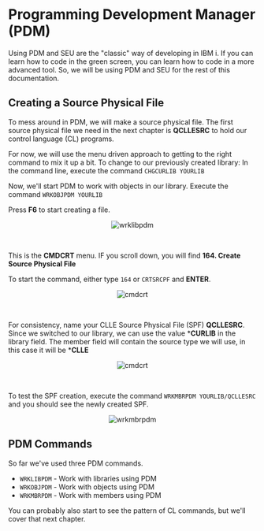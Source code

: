 # Programming Development Manager (PDM)

Using PDM and SEU are the "classic" way of developing in IBM i.
If you can learn how to code in the green screen, you can learn how to code in a more advanced tool.
So, we will be using PDM and SEU for the rest of this documentation.


## Creating a Source Physical File
To mess around in PDM, we will make a source physical file.
The first source physical file we need in the next chapter is **QCLLESRC** to hold our control language (CL) programs.

For now, we will use the menu driven approach to getting to the right command to mix it up a bit.
To change to our previously created library: In the command line, execute the command ```CHGCURLIB YOURLIB```

Now, we'll start PDM to work with objects in our library. Execute the command ```WRKOBJPDM YOURLIB```

Press **F6** to start creating a file.

<figure align="center">
	<img src="./core/ibmi/_assets/pdm-01.PNG" alt="wrklibpdm" />
</figure>

<br>

This is the **CMDCRT** menu. IF you scroll down, you will find **164. Create Source Physical File**

To start the command, either type ```164``` or ```CRTSRCPF``` and **ENTER**.

<figure align="center">
	<img src="./core/ibmi/_assets/pdm-02.PNG" alt="cmdcrt" />
</figure>

<br>

For consistency, name your CLLE Source Physical File (SPF) **QCLLESRC**.
Since we switched to our library, we can use the value ***CURLIB** in the library field.
The member field will contain the source type we will use, in this case it will be ***CLLE**
<figure align="center">
	<img src="./core/ibmi/_assets/pdm-03.PNG" alt="cmdcrt" />
</figure>

<br>

To test the SPF creation, execute the command ```WRKMBRPDM YOURLIB/QCLLESRC```
and you should see the newly created SPF.
<figure align="center">
	<img src="./core/ibmi/_assets/pdm-04.PNG" alt="wrkmbrpdm" />
</figure>


## PDM Commands
So far we've used three PDM commands.
* ```WRKLIBPDM``` - Work with libraries using PDM
* ```WRKOBJPDM``` - Work with objects using PDM
* ```WRKMBRPDM``` - Work with members using PDM

You can probably also start to see the pattern of CL commands, but we'll cover that next chapter.
